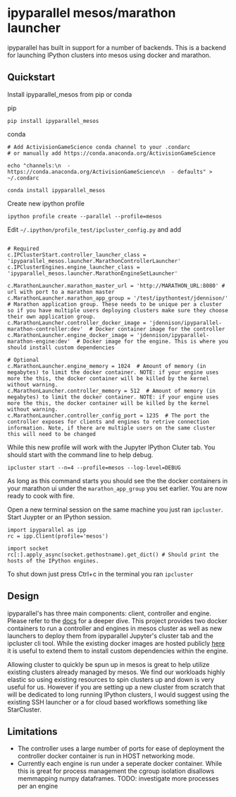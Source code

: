 # ipyparallel mesos/marathon launcher

ipyparallel has built in support for a number of backends. This is a backend for launching IPython clusters into mesos using docker and marathon.


## Quickstart

Install ipyparallel_mesos from pip or conda

pip
```
pip install ipyparallel_mesos
```

conda
```
# Add ActivisionGameScience conda channel to your .condarc
# or manually add https://conda.anaconda.org/ActivisionGameScience

echo "channels:\n  - https://conda.anaconda.org/ActivisionGameScience\n  - defaults" > ~/.condarc

conda install ipyparallel_mesos
```

Create new ipython profile
```
ipython profile create --parallel --profile=mesos
```

Edit `~/.ipython/profile_test/ipcluster_config.py` and add
```

# Required
c.IPClusterStart.controller_launcher_class = 'ipyparallel_mesos.launcher.MarathonControllerLauncher'
c.IPClusterEngines.engine_launcher_class = 'ipyparallel_mesos.launcher.MarathonEngineSetLauncher'

c.MarathonLauncher.marathon_master_url = 'http://MARATHON_URL:8080' # url with port to a marathon master
c.MarathonLauncher.marathon_app_group = '/test/ipythontest/jdennison/' # Marathon application group. These needs to be unique per a cluster so if you have multiple users deploying clusters make sure they choose their own application group.
c.MarathonLauncher.controller_docker_image = 'jdennison/ipyparallel-marathon-controller:dev'  # Docker container image for the controller
c.MarathonLauncher.engine_docker_image = 'jdennison/ipyparallel-marathon-engine:dev'  # Docker image for the engine. This is where you should install custom dependencies 

# Optional
c.MarathonLauncher.engine_memory = 1024  # Amount of memory (in megabytes) to limit the docker container. NOTE: if your engine uses more the this, the docker container will be killed by the kernel without warning.
c.MarathonLauncher.controller_memory = 512  # Amount of memory (in megabytes) to limit the docker container. NOTE: if your engine uses more the this, the docker container will be killed by the kernel without warning.
c.MarathonLauncher.controller_config_port = 1235  # The port the controller exposes for clients and engines to retrive connection information. Note, if there are multiple users on the same cluster this will need to be changed
```

While this new profile will work with the Jupyter IPython Cluter tab. You should start with the command line to help debug.
```
ipcluster start --n=4 --profile=mesos --log-level=DEBUG
```

As long as this command starts you should see the the docker containers in your marathon ui under the `marathon_app_group` you set earlier. You are now ready to cook with fire.

Open a new terminal session on the same machine you just ran `ipcluster`. Start Juypter or an IPython session.
```
import ipyparallel as ipp
rc = ipp.Client(profile='mesos')

import socket
rc[:].apply_async(socket.gethostname).get_dict() # Should print the hosts of the IPython engines.
```

To shut down just press Ctrl+c in the terminal you ran `ipcluster` 


## Design

ipyparallel's has three main components: client, controller and engine. Please refer to the [docs](https://ipyparallel.readthedocs.org/) for a deeper dive. This project provides two docker containers to run a controller and engines in mesos cluster as well as new launchers to deploy them from ipyparallel Jupyter's cluster tab and the ipcluster cli tool. While the existing docker images are hosted publicly [here](LINK) it is useful to extend them to install custom dependencies within the engine.

Allowing cluster to quickly be spun up in mesos is great to help utilize existing clusters already managed by mesos. We find our workloads highly elastic so using existing resources to spin clusters up and down is very useful for us. However if you are setting up a new cluster from scratch that will be dedicated to long running IPython clusters, I would suggest using the existing SSH launcher or a for cloud based workflows something like StarCluster.

## Limitations

- The controller uses a large number of ports for ease of deployment the controller docker container is run in HOST networking mode. 
- Currently each engine is run under a seperate docker container. While this is great for process management the cgroup isolation disallows memmapping numpy dataframes. TODO: investigate more processes per an engine
